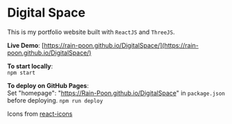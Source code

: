 # Digital Space

This is my portfolio website built with `ReactJS` and `ThreeJS`.

<b>Live Demo</b>: [https://rain-poon.github.io/DigitalSpace/](https://rain-poon.github.io/DigitalSpace/)

<b>To start locally</b>:<br>
`npm start`

<b>To deploy on GitHub Pages</b>:<br>
Set "homepage": "https://Rain-Poon.github.io/DigitalSpace" in `package.json` before deploying.
`npm run deploy`  

Icons from [react-icons](https://react-icons.github.io/react-icons/)